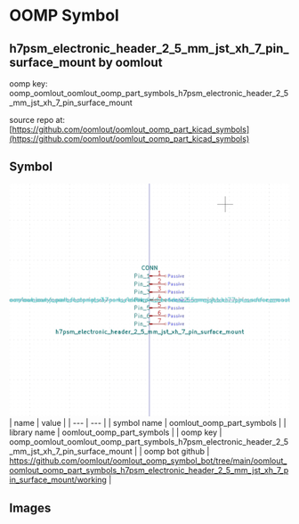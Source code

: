 # OOMP Symbol  
## h7psm_electronic_header_2_5_mm_jst_xh_7_pin_surface_mount  by oomlout  
  
oomp key: oomp_oomlout_oomlout_oomp_part_symbols_h7psm_electronic_header_2_5_mm_jst_xh_7_pin_surface_mount  
  
source repo at: [https://github.com/oomlout/oomlout_oomp_part_kicad_symbols](https://github.com/oomlout/oomlout_oomp_part_kicad_symbols)  
## Symbol  
  
[![working.png](working_600.png)](working.png)  
| name | value | 
| --- | --- | 
| symbol name | oomlout_oomp_part_symbols | 
| library name | oomlout_oomp_part_symbols | 
| oomp key | oomp_oomlout_oomlout_oomp_part_symbols_h7psm_electronic_header_2_5_mm_jst_xh_7_pin_surface_mount | 
| oomp bot github | https://github.com/oomlout/oomlout_oomp_symbol_bot/tree/main/oomlout_oomlout_oomp_part_symbols_h7psm_electronic_header_2_5_mm_jst_xh_7_pin_surface_mount/working | 
## Images  
